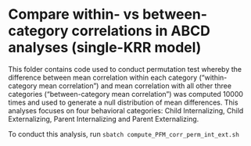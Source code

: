 # Compare within- vs between-category correlations in ABCD analyses (single-KRR model)

This folder contains code used to conduct permutation test whereby the difference between mean correlation within each category (“within-category mean correlation”) and mean correlation with all other three categories (“between-category mean correlation”) was computed 10000 times and used to generate a null distribution of mean differences. This analyses focuses on four behavioral categories: Child Internalizing, Child Externalizing, Parent Internalizing and Parent Externalizing.

To conduct this analysis, run `sbatch compute_PFM_corr_perm_int_ext.sh`

